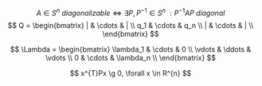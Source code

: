 $$
A \in S^n \ diagonalizable\iff \exists P, P^{-1}\in S^n \ : P^{-1}AP \ diagonal
$$
$$
Q = \begin{bmatrix}
| & \cdots & | \\
q_1 & \cdots & q_n \\
| & \cdots & | \\
\end{bmatrix}
$$

$$  
\Lambda = \begin{bmatrix}  
\lambda_1 & \cdots & 0 \\  
\vdots & \ddots & \vdots \\  
0 & \cdots & \lambda_n \\  
\end{bmatrix}  
$$

$$  
x^{T}Px \g 0, \forall x \in R^{n}  
$$
<!--stackedit_data:
eyJoaXN0b3J5IjpbLTE3MjQ5NjQyNjcsMTQ4NzI1MDE0Myw0Mz
I0NzM4NjQsLTg1MzQ5MDc0Nl19
-->